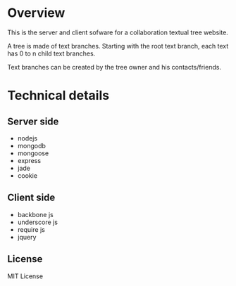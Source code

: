 # Overview
This is the server and client sofware for a collaboration textual tree website.

A tree is made of text branches. Starting with the root text branch, each text has 0 to n child text branches.

Text branches can be created by the tree owner and his contacts/friends.

# Technical details
## Server side
- nodejs
- mongodb
- mongoose
- express
- jade
- cookie  

## Client side
- backbone js 
- underscore js
- require js 
- jquery 

## License
MIT License